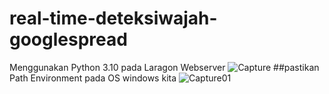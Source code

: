 # real-time-deteksiwajah-googlespread
Menggunakan Python 3.10 pada Laragon Webserver 
![Capture](https://github.com/user-attachments/assets/9cf8cbcd-b32e-4726-8315-953d3ae7e66e)
##pastikan Path Environment pada OS windows kita
![Capture01](https://github.com/user-attachments/assets/3751aad9-bba7-4bbe-b60f-7838bc925f9a)
